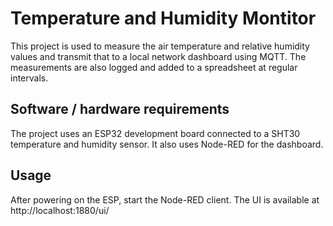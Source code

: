 # Temperature and Humidity Montitor

This project is used to measure the air temperature and relative humidity values and transmit that to a local network dashboard using MQTT. The measurements are also logged and added to a spreadsheet at regular intervals.

## Software / hardware requirements

The project uses an ESP32 development board connected to a SHT30 temperature and humidity sensor. It also uses Node-RED for the dashboard. 

## Usage

After powering on the ESP, start the Node-RED client. The UI is available at http://localhost:1880/ui/
